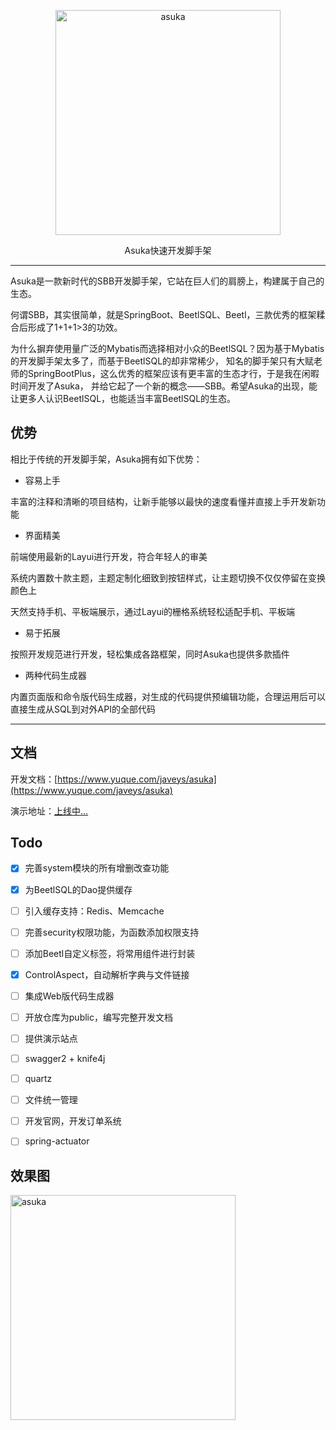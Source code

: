 <p align=center>
  <a href="https://www.yuque.com/javeys/asuka">
    <img src="https://wujiawei0926.gitee.io/res/asuka_logo.png" alt="asuka" width="360">
  </a>
</p>
<p align=center>
  Asuka快速开发脚手架
</p>

---

Asuka是一款新时代的SBB开发脚手架，它站在巨人们的肩膀上，构建属于自己的生态。

何谓SBB，其实很简单，就是SpringBoot、BeetlSQL、Beetl，三款优秀的框架糅合后形成了1+1+1>3的功效。

为什么摒弃使用量广泛的Mybatis而选择相对小众的BeetlSQL？因为基于Mybatis的开发脚手架太多了，而基于BeetlSQL的却非常稀少，
知名的脚手架只有大赋老师的SpringBootPlus，这么优秀的框架应该有更丰富的生态才行，于是我在闲暇时间开发了Asuka，
并给它起了一个新的概念——SBB。希望Asuka的出现，能让更多人认识BeetlSQL，也能适当丰富BeetlSQL的生态。


## 优势 

相比于传统的开发脚手架，Asuka拥有如下优势：

- 容易上手

丰富的注释和清晰的项目结构，让新手能够以最快的速度看懂并直接上手开发新功能

- 界面精美

前端使用最新的Layui进行开发，符合年轻人的审美

系统内置数十款主题，主题定制化细致到按钮样式，让主题切换不仅仅停留在变换颜色上

天然支持手机、平板端展示，通过Layui的栅格系统轻松适配手机、平板端

- 易于拓展

按照开发规范进行开发，轻松集成各路框架，同时Asuka也提供多款插件

- 两种代码生成器

内置页面版和命令版代码生成器，对生成的代码提供预编辑功能，合理运用后可以直接生成从SQL到对外API的全部代码

---

## 文档

开发文档：[https://www.yuque.com/javeys/asuka](https://www.yuque.com/javeys/asuka)

演示地址：[上线中...](javascript:;)

## Todo

- [x] 完善system模块的所有增删改查功能

- [x] 为BeetlSQL的Dao提供缓存

- [ ] 引入缓存支持：Redis、Memcache

- [ ] 完善security权限功能，为函数添加权限支持

- [ ] 添加Beetl自定义标签，将常用组件进行封装

- [x] ControlAspect，自动解析字典与文件链接

- [ ] 集成Web版代码生成器

- [ ] 开放仓库为public，编写完整开发文档

- [ ] 提供演示站点

- [ ] swagger2 + knife4j

- [ ] quartz

- [ ] 文件统一管理

- [ ] 开发官网，开发订单系统

- [ ] spring-actuator


## 效果图

<img src="https://wujiawei0926.gitee.io/res/asuka_20200630164744.png" alt="asuka" width="360">

